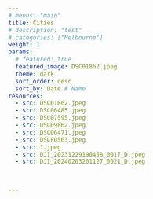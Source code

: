 ```yaml
---
# menus: "main"
title: Cities
# description: "test"
# categories: ["Melbourne"]
weight: 1
params:
  # featured: true
  featured_image: DSC01862.jpeg
  theme: dark
  sort_order: desc
  sort_by: Date # Name 
resources:
  - src: DSC01862.jpeg
  - src: DSC06485.jpeg
  - src: DSC07595.jpeg
  - src: DSC09862.jpeg
  - src: DSC06471.jpeg
  - src: DSCF0563.jpeg
  - src: 1.jpeg
  - src: DJI_20231229190458_0017_D.jpeg
  - src: DJI_20240203201127_0021_D.jpeg
  


---
```

